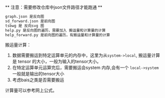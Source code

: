 
** 注意：需要修改仓库中json文件路径才能跑通 ** 


```md
graph.json 是反向图 
sd_forward.json 是前向图 
tsbwg 是 反向svg 图
help.py 是反向图的遍历，需要加入 搬运量和计算量的计算 
help_forward.py 是前向图的遍历，有搬运量和计算量的计算
```
搬运量计算： 

1. 数据需要搬运到特定运算单元的内存中，这里为从`system->local`, 搬运量计算是 tensor 的大小，一般为输入的tensor大小。
2. 在特定运算单元运算完后，需要搬运会system 内存,会有一个 `local->system` 一般就是输出的tensor大小 
3. 考虑bais之类是否需要搬运 

计算量可以参考网上公式。 


